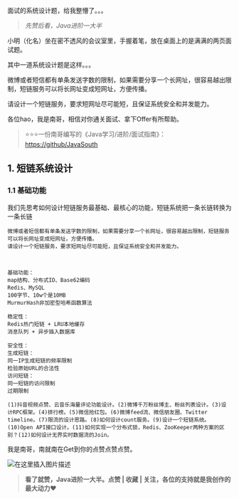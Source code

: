



面试的系统设计题，给我整懵了。。。

> *先赞后看，Java进阶一大半*

小明（化名）坐在密不透风的会议室里，手握着笔，放在桌面上的是满满的两页面试题。

其中一道系统设计题是这样。。。

微博或者短信都有单条发送字数的限制，如果需要分享一个长网址，很容易越出限制，短链服务可以将长网址变成短网址，方便传播。

请设计一个短链服务，要求短网址尽可能短，且保证系统安全和并发能力。

各位hao，我是南哥，相信对你通关面试、拿下Offer有所帮助。

> ⭐⭐⭐一份南哥编写的《Java学习/进阶/面试指南》：[https://github/JavaSouth](https://github.com/hdgaadd/JavaSouth)

## 1. 短链系统设计

### 1.1 基础功能

我们先思考如何设计短链服务最基础、最核心的功能，短链系统把一条长链转换为一条长链













```
微博或者短信都有单条发送字数的限制，如果需要分享一个长网址，很容易越出限制，短链服务可以将长网址变成短网址，方便传播。
请设计一个短链服务，要求短网址尽可能短，且保证系统安全和并发能力。



基础功能：
map结构、分布式ID、Base62编码
Redis、MySQL
100字节、10w个是10MB
MurmurHash非加密型哈希函数算法

稳定性：
Redis热门短链 + LRU本地缓存
消息队列 + 异步插入数据库

安全性：
生成短链：
同一IP生成短链的频率限制
检验原始URL的合法性
访问短链：
同一短链的访问限制
过期限制

(1)抖音视频点赞、云音乐海量评论功能设计。(2)微博千万粉丝博主、粉丝列表设计。(3)设计RPC框架。(4)排行榜。(5)微信抢红包。(6)微博feed流、微信朋友圈、Twitter timeline。(7)限流的设计思路。(8)如何设计count服务。(9)设计一个短链系统。(10)Open API接口设计。(11)如何实现一个分布式锁，Redis、ZooKeeper两种方案的区别？(12)如何设计无界实时数据流的Join。
```



















我是南哥，南就南在Get到你的点赞点赞点赞。

![在这里插入图片描述](https://i-blog.csdnimg.cn/direct/5aec0d18ddd64827a06a266a1a066dfa.gif#pic_center)


> **看了就赞，Java进阶一大半。点赞 | 收藏 | 关注，各位的支持就是我创作的最大动力**❤️

